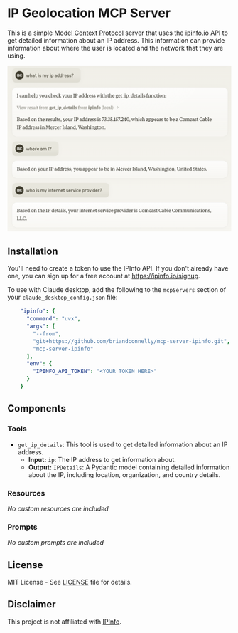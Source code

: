 # IP Geolocation MCP Server

This is a simple [Model Context Protocol](https://modelcontextprotocol.io) server that uses the [ipinfo.io](https://ipinfo.io) API to get detailed information about an IP address.
This information can provide information about where the user is located and the network that they are using.

![Example conversation using mcp-server-ipinfo](demo.png)


## Installation

You'll need to create a token to use the IPInfo API.
If you don't already have one, you can sign up for a free account at https://ipinfo.io/signup.

To use with Claude desktop, add the following to the `mcpServers` section of your `claude_desktop_config.json` file:

```yaml
    "ipinfo": {
      "command": "uvx",
      "args": [
        "--from",
        "git+https://github.com/briandconnelly/mcp-server-ipinfo.git",
        "mcp-server-ipinfo"
      ],
      "env": {
        "IPINFO_API_TOKEN": "<YOUR TOKEN HERE>"
      }
    }
```


## Components

### Tools

- `get_ip_details`: This tool is used to get detailed information about an IP address.
    - **Input:** `ip`: The IP address to get information about.
    - **Output:** `IPDetails`: A Pydantic model containing detailed information about the IP, including location, organization, and country details.

### Resources   

_No custom resources are included_

### Prompts

_No custom prompts are included_


## License

MIT License - See [LICENSE](LICENSE) file for details.

## Disclaimer

This project is not affiliated with [IPInfo](https://ipinfo.io).
